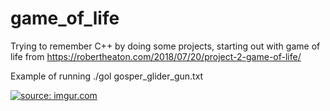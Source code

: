 # game_of_life
Trying to remember C++ by doing some projects, starting out with game of life from https://robertheaton.com/2018/07/20/project-2-game-of-life/

Example of running ./gol gosper_glider_gun.txt

<a href="https://imgur.com/hihE3r9"><img src="https://i.imgur.com/hihE3r9.gif" title="source: imgur.com" /></a>
